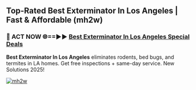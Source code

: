 ## Top-Rated Best Exterminator In Los Angeles | Fast & Affordable (mh2w)

<h3>🐜 ACT NOW 🌐==►► <a href="https://tinyurl.com/2dysvsjj" rel="nofollow">Best Exterminator In Los Angeles Special Deals</a></h3>

**Best Exterminator In Los Angeles** eliminates rodents, bed bugs, and termites in LA homes. Get free inspections + same-day service. New Solutions 2025!

[![mh2w](https://i.imgur.com/JCYaghj.jpeg)](https://tinyurl.com/2dysvsjj)